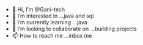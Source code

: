 - 👋 Hi, I’m @Gani-tech
- 👀 I’m interested in ...java and sql
- 🌱 I’m currently learning ...java
- 💞️ I’m looking to collaborate on ...building projects
- 📫 How to reach me ...inbox me

<!---
Gani-tech/Gani-tech is a ✨ special ✨ repository because its `README.md` (this file) appears on your GitHub profile.
You can click the Preview link to take a look at your changes.
--->
